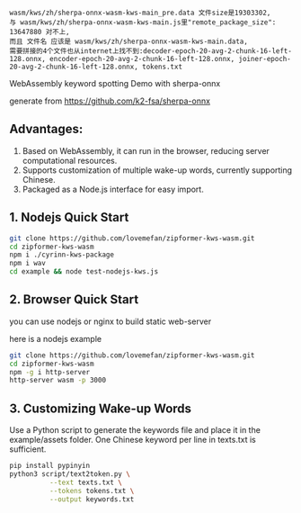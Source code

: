     wasm/kws/zh/sherpa-onnx-wasm-kws-main_pre.data 文件size是19303302,
    与 wasm/kws/zh/sherpa-onnx-wasm-kws-main.js里"remote_package_size": 13647880 对不上,
    而且 文件名 应该是 wasm/kws/zh/sherpa-onnx-wasm-kws-main.data,
    需要拼接的4个文件也从internet上找不到:decoder-epoch-20-avg-2-chunk-16-left-128.onnx, encoder-epoch-20-avg-2-chunk-16-left-128.onnx, joiner-epoch-20-avg-2-chunk-16-left-128.onnx, tokens.txt


WebAssembly keyword spotting Demo with sherpa-onnx

generate from https://github.com/k2-fsa/sherpa-onnx


## Advantages:

1. Based on WebAssembly, it can run in the browser, reducing server computational resources.
2. Supports customization of multiple wake-up words, currently supporting Chinese.
3. Packaged as a Node.js interface for easy import.

## 1. Nodejs Quick Start

```bash
git clone https://github.com/lovemefan/zipformer-kws-wasm.git
cd zipformer-kws-wasm
npm i ./cyrinn-kws-package
npm i wav
cd example && node test-nodejs-kws.js
```

## 2. Browser Quick Start

you can use nodejs or nginx to build static web-server

here is a nodejs example

```bash
git clone https://github.com/lovemefan/zipformer-kws-wasm.git
cd zipformer-kws-wasm
npm -g i http-server
http-server wasm -p 3000
```

## 3. Customizing Wake-up Words

Use a Python script to generate the keywords file and place it in the example/assets folder.
One Chinese keyword per line in texts.txt is sufficient.

```bash
pip install pypinyin
python3 script/text2token.py \
          --text texts.txt \
          --tokens tokens.txt \
          --output keywords.txt
```
